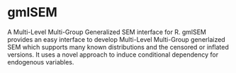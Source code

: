 # gmlSEM
A Multi-Level Multi-Group Generalized SEM interface for R. gmlSEM provides an easy interface to develop Multi-Level Multi-Group generlaized SEM which supports many known distributions and the censored or inflated versions. It uses a novel approach to induce conditional dependency for endogenous variables.
